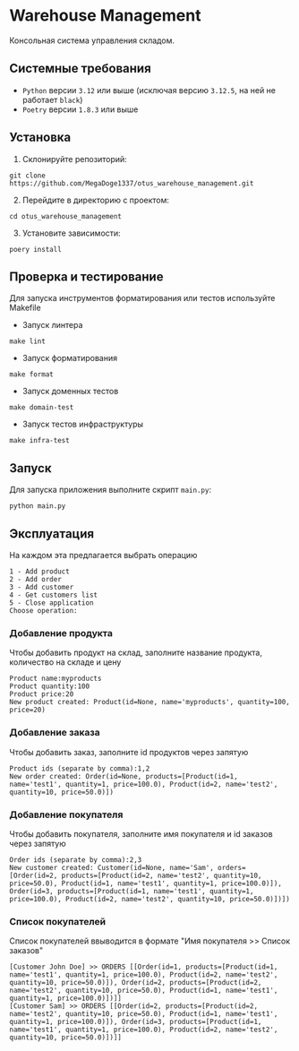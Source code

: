 # Warehouse Management
Консольная система управления складом.

## Системные требования
- `Python` версии `3.12` или выше (исключая версию `3.12.5`, на ней не работает `black`)
- `Poetry` версии `1.8.3` или выше

## Установка

1. Склонируйте репозиторий:
```
git clone https://github.com/MegaDoge1337/otus_warehouse_management.git
```

2. Перейдите в директорию с проектом:
```
cd otus_warehouse_management
```

3. Установите зависимости:
```
poery install
```

## Проверка и тестирование

Для запуска инструментов форматирования или тестов используйте Makefile

- Запуск линтера
```
make lint
```

- Запуск форматирования
```
make format
```

- Запуск доменных тестов
```
make domain-test
```

- Запуск тестов инфраструктуры
```
make infra-test
```

## Запуск

Для запуска приложения выполните скрипт `main.py`:
```
python main.py
```

## Эксплуатация

На каждом эта предлагается выбрать операцию
```
1 - Add product
2 - Add order
3 - Add customer
4 - Get customers list
5 - Close application
Choose operation:
```

### Добавление продукта

Чтобы добавить продукт на склад, заполните название продукта, количество на складе и цену
```
Product name:myproducts
Product quantity:100
Product price:20
New product created: Product(id=None, name='myproducts', quantity=100, price=20)
```

### Добавление заказа

Чтобы добавить заказ, заполните id продуктов через запятую
```
Product ids (separate by comma):1,2
New order created: Order(id=None, products=[Product(id=1, name='test1', quantity=1, price=100.0), Product(id=2, name='test2', quantity=10, price=50.0)])
```

### Добавление покупателя

Чтобы добавить покупателя, заполните имя покупателя и id заказов через запятую
```
Order ids (separate by comma):2,3
New customer created: Customer(id=None, name='Sam', orders=[Order(id=2, products=[Product(id=2, name='test2', quantity=10, price=50.0), Product(id=1, name='test1', quantity=1, price=100.0)]), Order(id=3, products=[Product(id=1, name='test1', quantity=1, price=100.0), Product(id=2, name='test2', quantity=10, price=50.0)])])
```

### Список покупателей

Список покупателей ввыводится в формате "Имя покупателя >> Список заказов"
```
[Customer John Doe] >> ORDERS [[Order(id=1, products=[Product(id=1, name='test1', quantity=1, price=100.0), Product(id=2, name='test2', quantity=10, price=50.0)]), Order(id=2, products=[Product(id=2, name='test2', quantity=10, price=50.0), Product(id=1, name='test1', quantity=1, price=100.0)])]]
[Customer Sam] >> ORDERS [[Order(id=2, products=[Product(id=2, name='test2', quantity=10, price=50.0), Product(id=1, name='test1', quantity=1, price=100.0)]), Order(id=3, products=[Product(id=1, name='test1', quantity=1, price=100.0), Product(id=2, name='test2', quantity=10, price=50.0)])]]
```
